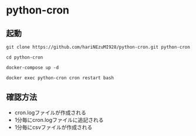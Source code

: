 # python-cron

## 起動

```git clone https://github.com/hariNEzuMI928/python-cron.git python-cron```

```cd python-cron```

```docker-compose up -d```

```docker exec python-cron cron restart bash```

## 確認方法

- cron.logファイルが作成される
- 1分毎にcron.logファイルに追記される
- 1分毎にcsvファイルが作成される
